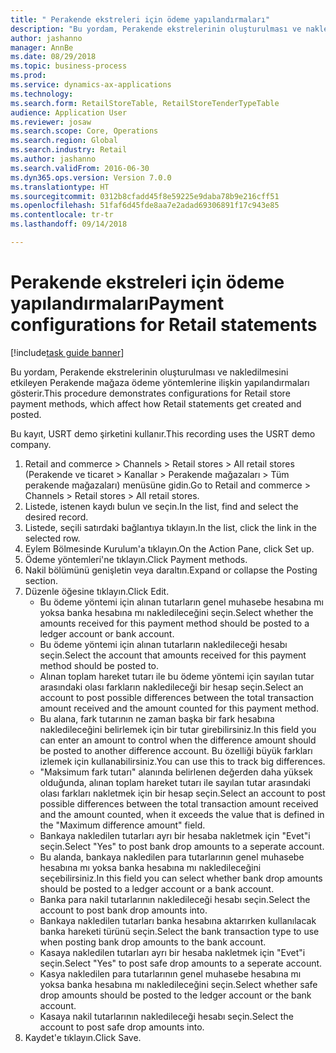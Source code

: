 ```yaml
--- 
title: " Perakende ekstreleri için ödeme yapılandırmaları"
description: "Bu yordam, Perakende ekstrelerinin oluşturulması ve nakledilmesini etkileyen Perakende mağaza ödeme yöntemlerine ilişkin yapılandırmaları gösterir."
author: jashanno
manager: AnnBe
ms.date: 08/29/2018
ms.topic: business-process
ms.prod: 
ms.service: dynamics-ax-applications
ms.technology: 
ms.search.form: RetailStoreTable, RetailStoreTenderTypeTable
audience: Application User
ms.reviewer: josaw
ms.search.scope: Core, Operations
ms.search.region: Global
ms.search.industry: Retail
ms.author: jashanno
ms.search.validFrom: 2016-06-30
ms.dyn365.ops.version: Version 7.0.0
ms.translationtype: HT
ms.sourcegitcommit: 0312b8cfadd45f8e59225e9daba78b9e216cff51
ms.openlocfilehash: 51faf6d45fde8aa7e2adad69306891f17c943e85
ms.contentlocale: tr-tr
ms.lasthandoff: 09/14/2018

---
```

# <a name="payment-configurations-for-retail-statements"></a><span data-ttu-id="2230d-103"> Perakende ekstreleri için ödeme yapılandırmaları</span><span class="sxs-lookup"><span data-stu-id="2230d-103">Payment configurations for Retail statements</span></span>

[!include[task guide banner](../includes/task-guide-banner.md)]

<span data-ttu-id="2230d-104">Bu yordam, Perakende ekstrelerinin oluşturulması ve nakledilmesini etkileyen Perakende mağaza ödeme yöntemlerine ilişkin yapılandırmaları gösterir.</span><span class="sxs-lookup"><span data-stu-id="2230d-104">This procedure demonstrates configurations for Retail store payment methods, which affect how Retail statements get created and posted.</span></span>

<span data-ttu-id="2230d-105">Bu kayıt, USRT demo şirketini kullanır.</span><span class="sxs-lookup"><span data-stu-id="2230d-105">This recording uses the USRT demo company.</span></span>

1. <span data-ttu-id="2230d-106">Retail and commerce > Channels > Retail stores > All retail stores (Perakende ve ticaret > Kanallar > Perakende mağazaları > Tüm perakende mağazaları) menüsüne gidin.</span><span class="sxs-lookup"><span data-stu-id="2230d-106">Go to Retail and commerce > Channels > Retail stores > All retail stores.</span></span>
2. <span data-ttu-id="2230d-107">Listede, istenen kaydı bulun ve seçin.</span><span class="sxs-lookup"><span data-stu-id="2230d-107">In the list, find and select the desired record.</span></span>
3. <span data-ttu-id="2230d-108">Listede, seçili satırdaki bağlantıya tıklayın.</span><span class="sxs-lookup"><span data-stu-id="2230d-108">In the list, click the link in the selected row.</span></span>
4. <span data-ttu-id="2230d-109">Eylem Bölmesinde Kurulum'a tıklayın.</span><span class="sxs-lookup"><span data-stu-id="2230d-109">On the Action Pane, click Set up.</span></span>
5. <span data-ttu-id="2230d-110">Ödeme yöntemleri'ne tıklayın.</span><span class="sxs-lookup"><span data-stu-id="2230d-110">Click Payment methods.</span></span>
6. <span data-ttu-id="2230d-111">Nakil bölümünü genişletin veya daraltın.</span><span class="sxs-lookup"><span data-stu-id="2230d-111">Expand or collapse the Posting section.</span></span>
7. <span data-ttu-id="2230d-112">Düzenle öğesine tıklayın.</span><span class="sxs-lookup"><span data-stu-id="2230d-112">Click Edit.</span></span>
    * <span data-ttu-id="2230d-113">Bu ödeme yöntemi için alınan tutarların genel muhasebe hesabına mı yoksa banka hesabına mı nakledileceğini seçin.</span><span class="sxs-lookup"><span data-stu-id="2230d-113">Select whether the amounts received for this payment method should be posted to a ledger account or bank account.</span></span>  
    * <span data-ttu-id="2230d-114">Bu ödeme yöntemi için alınan tutarların nakledileceği hesabı seçin.</span><span class="sxs-lookup"><span data-stu-id="2230d-114">Select the account that amounts received for this payment method should be posted to.</span></span>  
    * <span data-ttu-id="2230d-115">Alınan toplam hareket tutarı ile bu ödeme yöntemi için sayılan tutar arasındaki olası farkların nakledileceği bir hesap seçin.</span><span class="sxs-lookup"><span data-stu-id="2230d-115">Select an account to post possible differences between the total transaction amount received and the amount counted for this payment method.</span></span>  
    * <span data-ttu-id="2230d-116">Bu alana, fark tutarının ne zaman başka bir fark hesabına nakledileceğini belirlemek için bir tutar girebilirsiniz.</span><span class="sxs-lookup"><span data-stu-id="2230d-116">In this field you can enter an amount to control when the difference amount should be posted to another difference account.</span></span> <span data-ttu-id="2230d-117">Bu özelliği büyük farkları izlemek için kullanabilirsiniz.</span><span class="sxs-lookup"><span data-stu-id="2230d-117">You can use this to track big differences.</span></span>  
    * <span data-ttu-id="2230d-118">"Maksimum fark tutarı" alanında belirlenen değerden daha yüksek olduğunda, alınan toplam hareket tutarı ile sayılan tutar arasındaki olası farkları nakletmek için bir hesap seçin.</span><span class="sxs-lookup"><span data-stu-id="2230d-118">Select an account to post possible differences between the total transaction amount received and the amount counted, when it exceeds the value that is defined in the "Maximum difference amount" field.</span></span>  
    * <span data-ttu-id="2230d-119">Bankaya nakledilen tutarları ayrı bir hesaba nakletmek için "Evet"i seçin.</span><span class="sxs-lookup"><span data-stu-id="2230d-119">Select "Yes" to post bank drop amounts to a seperate account.</span></span>  
    * <span data-ttu-id="2230d-120">Bu alanda, bankaya nakledilen para tutarlarının genel muhasebe hesabına mı yoksa banka hesabına mı nakledileceğini seçebilirsiniz.</span><span class="sxs-lookup"><span data-stu-id="2230d-120">In this field you can select whether bank drop amounts should be posted to a ledger account or a bank account.</span></span>  
    * <span data-ttu-id="2230d-121">Banka para nakil tutarlarının nakledileceği hesabı seçin.</span><span class="sxs-lookup"><span data-stu-id="2230d-121">Select the account to post bank drop amounts into.</span></span>  
    * <span data-ttu-id="2230d-122">Bankaya nakledilen tutarları banka hesabına aktarırken kullanılacak banka hareketi türünü seçin.</span><span class="sxs-lookup"><span data-stu-id="2230d-122">Select the bank transaction type to use when posting bank drop amounts to the bank account.</span></span>  
    * <span data-ttu-id="2230d-123">Kasaya nakledilen tutarları ayrı bir hesaba nakletmek için "Evet"i seçin.</span><span class="sxs-lookup"><span data-stu-id="2230d-123">Select "Yes" to post safe drop amounts to a seperate account.</span></span>  
    * <span data-ttu-id="2230d-124">Kasya nakledilen para tutarlarının genel muhasebe hesabına mı yoksa banka hesabına mı nakledileceğini seçin.</span><span class="sxs-lookup"><span data-stu-id="2230d-124">Select whether safe drop amounts should be posted to the ledger account or the bank account.</span></span>  
    * <span data-ttu-id="2230d-125">Kasaya nakil tutarlarının nakledileceği hesabı seçin.</span><span class="sxs-lookup"><span data-stu-id="2230d-125">Select the account to post safe drop amounts into.</span></span>  
8. <span data-ttu-id="2230d-126">Kaydet'e tıklayın.</span><span class="sxs-lookup"><span data-stu-id="2230d-126">Click Save.</span></span>


